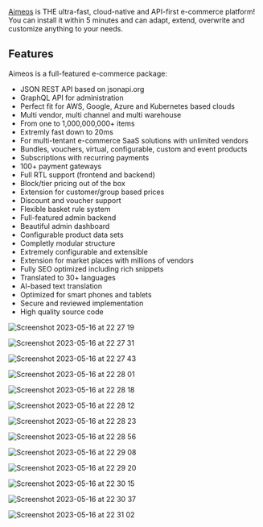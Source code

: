 [Aimeos](https://aimeos.org/Laravel) is THE ultra-fast, cloud-native and
API-first e-commerce platform! You can install it within 5 minutes
and can adapt, extend, overwrite and customize anything to your needs.

## Features

Aimeos is a full-featured e-commerce package:

* JSON REST API based on jsonapi.org
* GraphQL API for administration
* Perfect fit for AWS, Google, Azure and Kubernetes based clouds
* Multi vendor, multi channel and multi warehouse
* From one to 1,000,000,000+ items
* Extremly fast down to 20ms
* For multi-tentant e-commerce SaaS solutions with unlimited vendors
* Bundles, vouchers, virtual, configurable, custom and event products
* Subscriptions with recurring payments
* 100+ payment gateways
* Full RTL support (frontend and backend)
* Block/tier pricing out of the box
* Extension for customer/group based prices
* Discount and voucher support
* Flexible basket rule system
* Full-featured admin backend
* Beautiful admin dashboard
* Configurable product data sets
* Completly modular structure
* Extremely configurable and extensible
* Extension for market places with millions of vendors
* Fully SEO optimized including rich snippets
* Translated to 30+ languages
* AI-based text translation
* Optimized for smart phones and tablets
* Secure and reviewed implementation
* High quality source code

![Screenshot 2023-05-16 at 22 27 19](https://github.com/KazunguDev/myshop-ainemos/assets/88532016/570c08d8-1e5e-44d6-8023-6be8790a815f)

![Screenshot 2023-05-16 at 22 27 31](https://github.com/KazunguDev/myshop-ainemos/assets/88532016/8996fc76-c3c4-421d-b1e4-c2808d949d7d)

![Screenshot 2023-05-16 at 22 27 43](https://github.com/KazunguDev/myshop-ainemos/assets/88532016/131a0a97-11ad-4109-adda-17f197080746)

![Screenshot 2023-05-16 at 22 28 01](https://github.com/KazunguDev/myshop-ainemos/assets/88532016/5238c739-6dd7-40d2-8da5-ecdfcceb936b)


![Screenshot 2023-05-16 at 22 28 18](https://github.com/KazunguDev/myshop-ainemos/assets/88532016/819ced9c-b1de-4060-af3c-1c87b3eecd8f)


![Screenshot 2023-05-16 at 22 28 12](https://github.com/KazunguDev/myshop-ainemos/assets/88532016/8d196395-7b25-4349-ab9f-b2f22e2dc4ad)

![Screenshot 2023-05-16 at 22 28 23](https://github.com/KazunguDev/myshop-ainemos/assets/88532016/63e93bbf-c2d8-45cf-88f0-b52871b19580)

![Screenshot 2023-05-16 at 22 28 56](https://github.com/KazunguDev/myshop-ainemos/assets/88532016/8884d2cf-af0e-4b66-9a1f-6a2bbdcf3f3c)

![Screenshot 2023-05-16 at 22 29 08](https://github.com/KazunguDev/myshop-ainemos/assets/88532016/79fb373f-5469-496f-a9c2-c1562c8573ce)


![Screenshot 2023-05-16 at 22 29 20](https://github.com/KazunguDev/myshop-ainemos/assets/88532016/b4392caf-daeb-4da2-b315-f63307d370d0)

![Screenshot 2023-05-16 at 22 30 15](https://github.com/KazunguDev/myshop-ainemos/assets/88532016/b7ae6d37-6f92-4c5a-9d1a-df513ffefb84)


![Screenshot 2023-05-16 at 22 30 37](https://github.com/KazunguDev/myshop-ainemos/assets/88532016/dc533e79-5026-435b-8c1b-4011c080086b)


![Screenshot 2023-05-16 at 22 31 02](https://github.com/KazunguDev/myshop-ainemos/assets/88532016/de8347b0-3410-4adf-8965-1a72a63c253e)



